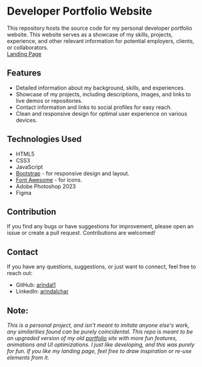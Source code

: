 # Developer Portfolio Website

This repository hosts the source code for my personal developer portfolio website. This website serves as a showcase of my skills, projects, experience, and other relevant information for potential employers, clients, or collaborators. <br>
[Landing Page](https://arindal1.github.io/dev-portfolio-2/)

## Features

- Detailed information about my background, skills, and experiences.
- Showcase of my projects, including descriptions, images, and links to live demos or repositories.
- Contact information and links to social profiles for easy reach.
- Clean and responsive design for optimal user experience on various devices.

## Technologies Used

- HTML5
- CSS3
- JavaScript
- [Bootstrap](https://getbootstrap.com/) - for responsive design and layout.
- [Font Awesome](https://fontawesome.com/) - for icons.
- Adobe Photoshop 2023
- Figma

## Contribution

If you find any bugs or have suggestions for improvement, please open an issue or create a pull request. Contributions are welcomed!

## Contact

If you have any questions, suggestions, or just want to connect, feel free to reach out:

- GitHub: [arindal1](https://github.com/arindal1)
- LinkedIn: [arindalchar](https://www.linkedin.com/in/arindalchar/)

## Note:
*This is a personal project, and isn't meant to imitate anyone else's work, any similarities found can be purely coincidental. This repo is meant to be an upgraded version of my old [portfolio](https://github.com/arindal1/portfolio-website) site with more fun features, animations and UI optimizations. I just like developing, and this was purely for fun. If you like my landing page, feel free to draw inspiration or re-use elements from it.*
